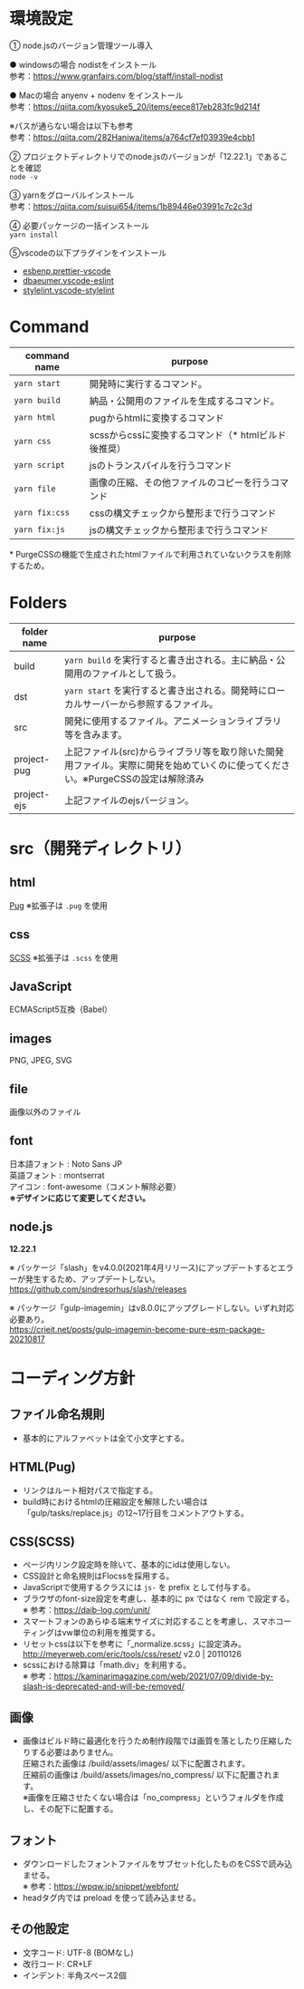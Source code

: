 # 環境設定
① node.jsのバージョン管理ツール導入

● windowsの場合
nodistをインストール  
参考：https://www.granfairs.com/blog/staff/install-nodist

● Macの場合
anyenv + nodenv をインストール  
参考：https://qiita.com/kyosuke5_20/items/eece817eb283fc9d214f

※パスが通らない場合は以下も参考  
参考：https://qiita.com/282Haniwa/items/a764cf7ef03939e4cbb1

② プロジェクトディレクトリでのnode.jsのバージョンが「12.22.1」であることを確認  
`node -v`

③ yarnをグローバルインストール  
参考：https://qiita.com/suisui654/items/1b89446e03991c7c2c3d

④ 必要パッケージの一括インストール  
`yarn install`

⑤vscodeの以下プラグインをインストール  
- [esbenp.prettier-vscode](https://marketplace.visualstudio.com/items?itemName=esbenp.prettier-vscode)
- [dbaeumer.vscode-eslint](https://marketplace.visualstudio.com/items?itemName=dbaeumer.vscode-eslint)
- [stylelint.vscode-stylelint](https://marketplace.visualstudio.com/items?itemName=stylelint.vscode-stylelint)


# Command
| command name | purpose |
| --- | --- |
| `yarn start` | 開発時に実行するコマンド。 |
| `yarn build` | 納品・公開用のファイルを生成するコマンド。 |
| `yarn html` | pugからhtmlに変換するコマンド |
| `yarn css` | scssからcssに変換するコマンド（* htmlビルド後推奨）|
| `yarn script` | jsのトランスパイルを行うコマンド |
| `yarn file` | 画像の圧縮、その他ファイルのコピーを行うコマンド |
| `yarn fix:css` | cssの構文チェックから整形まで行うコマンド |
| `yarn fix:js` | jsの構文チェックから整形まで行うコマンド |

\* PurgeCSSの機能で生成されたhtmlファイルで利用されていないクラスを削除するため。



# Folders
| folder name | purpose |
| --- | --- |
| build | `yarn build` を実行すると書き出される。主に納品・公開用のファイルとして扱う。 |
| dst | `yarn start` を実行すると書き出される。開発時にローカルサーバーから参照するファイル。 |
| src | 開発に使用するファイル。アニメーションライブラリ等を含みます。 |
| project-pug | 上記ファイル(src)からライブラリ等を取り除いた開発用ファイル。実際に開発を始めていくのに使ってください。※PurgeCSSの設定は解除済み |
| project-ejs | 上記ファイルのejsバージョン。 |



# src（開発ディレクトリ）
## html
[Pug](https://pugjs.org/) ※拡張子は `.pug` を使用
## css
[SCSS](http://sass-lang.com/) ※拡張子は `.scss` を使用
## JavaScript
ECMAScript5互換（Babel）
## images
PNG, JPEG, SVG
## file
画像以外のファイル
## font
日本語フォント : Noto Sans JP  
英語フォント : montserrat  
アイコン : font-awesome（コメント解除必要）  
**※デザインに応じて変更してください。**
## node.js
**12.22.1**

※ パッケージ「slash」をv4.0.0(2021年4月リリース)にアップデートするとエラーが発生するため、アップデートしない。  
https://github.com/sindresorhus/slash/releases

※ パッケージ「gulp-imagemin」はv8.0.0にアップグレードしない。いずれ対応必要あり。  
https://crieit.net/posts/gulp-imagemin-become-pure-esm-package-20210817

# コーディング方針
## ファイル命名規則
- 基本的にアルファベットは全て小文字とする。
## HTML(Pug)
- リンクはルート相対パスで指定する。
- build時におけるhtmlの圧縮設定を解除したい場合は「gulp/tasks/replace.js」の12~17行目をコメントアウトする。
## CSS(SCSS)
- ページ内リンク設定時を除いて、基本的にidは使用しない。
- CSS設計と命名規則はFlocssを採用する。
- JavaScriptで使用するクラスには `js-` を prefix として付与する。
- ブラウザのfont-size設定を考慮し、基本的に px ではなく rem で設定する。  
  ※ 参考：https://daib-log.com/unit/
- スマートフォンのあらゆる端末サイズに対応することを考慮し、スマホコーティングはvw単位の利用を推奨する。  
- リセットcssは以下を参考に「_normalize.scss」に設定済み。  
  http://meyerweb.com/eric/tools/css/reset/ v2.0 | 20110126
- scssにおける除算は「math.div」を利用する。  
  ※ 参考：https://kaminarimagazine.com/web/2021/07/09/divide-by-slash-is-deprecated-and-will-be-removed/
## 画像
- 画像はビルド時に最適化を行うため制作段階では画質を落としたり圧縮したりする必要はありません。  
  圧縮された画像は /build/assets/images/ 以下に配置されます。  
  圧縮前の画像は /build/assets/images/no_compress/ 以下に配置されます。  
  ※画像を圧縮させたくない場合は「no_compress」というフォルダを作成し、その配下に配置する。
## フォント
- ダウンロードしたフォントファイルをサブセット化したものをCSSで読み込ませる。  
  ※ 参考：https://wpqw.jp/snippet/webfont/
- headタグ内では preload を使って読み込ませる。
## その他設定
- 文字コード: UTF-8 (BOMなし)
- 改行コード: CR+LF
- インデント: 半角スペース2個